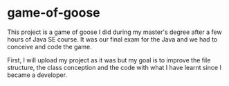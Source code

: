 # game-of-goose
This project is a game of goose I did during my master's degree after a few hours of Java SE course. It was our final exam for the Java and we had to conceive and code the game.

First, I will upload my project as it was but my goal is to improve the file structure, the class conception and the code with what I have learnt since I became a developer.

